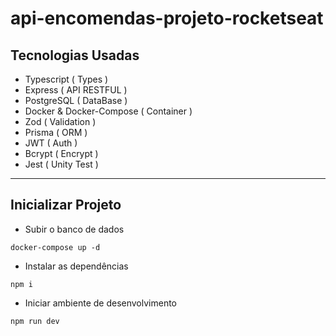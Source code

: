 # api-encomendas-projeto-rocketseat


## Tecnologias Usadas

- Typescript ( Types ) 
- Express ( API RESTFUL ) 
- PostgreSQL ( DataBase )
- Docker & Docker-Compose ( Container ) 
- Zod ( Validation )
- Prisma ( ORM )
- JWT ( Auth )
- Bcrypt ( Encrypt )
- Jest ( Unity Test )


----

## Inicializar Projeto


- Subir o banco de dados
```shell
docker-compose up -d
```
- Instalar as dependências
```shell
npm i
```
- Iniciar ambiente de desenvolvimento 
```shell
npm run dev
```
